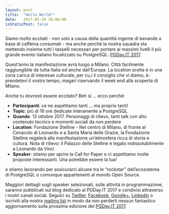 ```yaml
---
layout: post
title:  "Hello World!"
date:   2017-05-29 10:00:00
isStaticPost: false
---
```


Siamo molto eccitati - non solo a causa della quantità ingente di bevande a base di caffeina consumati - 
ma anche perché la nostra squadra sta mettendo insieme tutti i tasselli necessari 
per portare ai massimi livelli il più grande evento italiano focalizzato su PostgreSQL: [PGDay.IT 2017](http://2017.pgday.it/). 

Quest’anno la manifestazione avrà luogo a Milano. Città facilmente raggiungibile da tutta Italia ed anche dall’Europa. La location scelta è in una zona carica di interesse culturale, per cu,i il consiglio che vi diamo, è: prendetevi il vostro tempo, magari riservando il week end alla scoperta di Milano.

Anche tu dovresti essere eccitato? Beh sì … ecco perché:

* **Partecipanti**: ce ne aspettiamo tanti … ma proprio tanti!
* **Topic**: più di 16 ore dedicate interamente a PostgreSQL 
* **Quando**: 13 ottobre 2017. Personaggi di rilievo, tanti talk con alto contenuto tecnico e momenti sociali da non perdere
* **Location**: Fondazione Stelline - Nel centro di Milano, di fronte al Cenacolo di Leonardo e a Santa Maria delle Grazie, la Fondazione Stelline regalerà alla manifestazione un’atmosfera ricca di storia e cultura. Nota di rilievo: il Palazzo delle Stelline è legato indissolubilmente a Leonardo da Vinci
* **Speaker**: stiamo per aprire la Call for Paper e ci aspettiamo molte proposte interessanti. Una potrebbe essere la tua!

e stiamo lavorando per assicurarci alcune tra le “rockstar” dell’ecosistema di PostgreSQL o comunque appartenenti al mondo Open Source.

Maggiori dettagli sugli speaker selezionati, sulle attività in programmazione, saranno pubblicati sul blog dedicato al PGDay.IT 2017 e condivisi attraverso i nostri canali social. Seguici su [Twitter](https://twitter.com/PGDayIT), [Facebook](https://www.facebook.com/ITPUG/), [Google+](https://plus.google.com/114060631874544975126), [Linkedin](https://www.linkedin.com/company/itpug) o iscriviti alla nostra [mailing list](http://gdg.us5.list-manage1.com/subscribe/post?u=9fc8aa205b0521b5f05fc8e1e&id=ae0fb459fc) in modo da non perderti nessun fantastico aggiornamento sulla prossima edizione del [PGDay.IT 2017](http://2017.pgday.it/). 